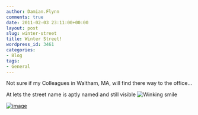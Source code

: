 ```yaml
---
author: Damian.Flynn
comments: true
date: 2011-02-03 23:11:00+00:00
layout: post
slug: winter-street
title: Winter Street!
wordpress_id: 3461
categories:
- Blog
tags:
- General
---
```


Not sure if my Colleagues in Waltham, MA, will find there way to the office…

At lets the street name is aptly named and still visible ![Winking smile](http://blogstorage.damianflynn.com/wp-content/uploads/2011/02/wlEmoticon-winkingsmile.png)

[![image](http://blogstorage.damianflynn.com/wp-content/uploads/2011/02/image_thumb.png)](http://blogstorage.damianflynn.com/wp-content/uploads/2011/02/image.png)
